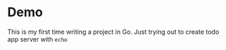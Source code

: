 # Demo
This is my first time writing a project in Go. Just trying out to create todo app server with `echo`